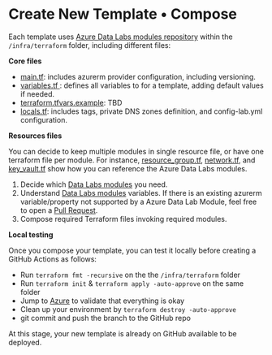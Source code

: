 # Create New Template • Compose

Each template uses [Azure Data Labs modules repository](https://github.com/Azure/azure-data-labs-modules) within the `/infra/terraform` folder, including different files:

**Core files**

-  [main.tf](https://github.com/Azure/azure-data-labs/blob/main/temp-lab-ade-demo/infra/terraform/main.tf): includes azurerm provider configuration, including versioning.
-  [variables.tf ](https://github.com/Azure/azure-data-labs/blob/main/temp-lab-ade-demo/infra/terraform/variables.tf): defines all variables to for a template, adding default values if needed.
-  [terraform.tfvars.example](https://github.com/Azure/azure-data-labs/blob/main/temp-lab-ade-demo/infra/terraform/terraform.tfvars.example): TBD
-  [locals.tf](https://github.com/Azure/azure-data-labs/blob/main/temp-lab-ade-demo/infra/terraform/locals.tf): includes tags, private DNS zones definition, and config-lab.yml configuration.

**Resources files**

You can decide to keep multiple modules in single resource file, or have one terraform file per module. For instance, [resource_group.tf](https://github.com/Azure/azure-data-labs/blob/main/temp-lab-ade-demo/infra/terraform/resource_group.tf), [network.tf](https://github.com/Azure/azure-data-labs/blob/main/temp-lab-ade-demo/infra/terraform/network.tf), and [key_vault.tf](https://github.com/Azure/azure-data-labs/blob/main/temp-lab-ade-demo/infra/terraform/key_vault.tf) show how you can reference the Azure Data Labs modules.

1. Decide which [Data Labs modules](https://github.com/Azure/azure-data-labs-modules) you need.
2. Understand [Data Labs modules](https://github.com/Azure/azure-data-labs-modules) variables. If there is an existing azurerm variable/property not supported by a Azure Data Lab Module, feel free to open a [Pull Request](https://github.com/Azure/azure-data-labs-modules/pulls).
3. Compose required Terraform files invoking required modules.

**Local testing**

Once you compose your template, you can test it locally before creating a GitHub Actions as follows:

- Run `terraform fmt -recursive` on the the `/infra/terraform` folder
- Run `terraform init` & `terraform apply -auto-approve` on the same folder
- Jump to [Azure](https://portal.azure.com) to validate that everything is okay
- Clean up your environment by `terraform destroy -auto-approve`
- git commit and push the branch to the GitHub repo

At this stage, your new template is already on GitHub available to be deployed.
